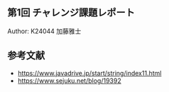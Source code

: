 第1回 チャレンジ課題レポート
----

Author: K24044 加藤雅士

## 参考文献

- https://www.javadrive.jp/start/string/index11.html
- https://www.sejuku.net/blog/19392

